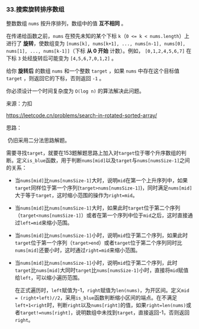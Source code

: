 ### 33.搜索旋转排序数组

整数数组 `nums` 按升序排列，数组中的值 **互不相同** 。

在传递给函数之前，`nums` 在预先未知的某个下标 `k`（`0 <= k < nums.length`）上进行了 **旋转**，使数组变为 `[nums[k], nums[k+1], ..., nums[n-1], nums[0], nums[1], ..., nums[k-1]]`（下标 **从 0 开始** 计数）。例如， `[0,1,2,4,5,6,7]` 在下标 `3` 处经旋转后可能变为 `[4,5,6,7,0,1,2]` 。

给你 **旋转后** 的数组 `nums` 和一个整数 `target` ，如果 `nums` 中存在这个目标值 `target` ，则返回它的下标，否则返回 `-1` 。

你必须设计一个时间复杂度为 `O(log n)` 的算法解决此问题。

来源：力扣

https://leetcode.cn/problems/search-in-rotated-sorted-array/



思路：

​		仍旧采用二分法思路解题。

​		需要寻找`target`，就要在153题解题思路上加入对`target`位于哪个升序数组的判断。定义`is_blue`函数，用于判断`nums[mid]`以及`target`与`nums[numsSize-1]`之间的关系：

- 当`nums[mid]`比`nums[numsSize-1]`大时，说明`mid`在第一个上升序列中，如果`target`同样位于第一个序列(`target>nums[numsSize-1]`)，同时满足`nums[mid]`大于等于`target`，这时缩小范围的操作为`right=mid`。

- 当`nums[mid]`比`nums[numsSize-1]`大时，如果此时`target`位于第二个序列（`target<nums[numsSize-1]`）或者在第一个序列中位于`mid`之后，这时直接通过`left=mid`来缩小范围。

- 当`nums[mid]`比`nums[numsSize-1]`小时，说明`mid`位于第二个序列，如果此时`target`位于第一个序列（`target>end`）或者`target`位于第二个序列同时比`nums[mid]`还要小时，这时通过`right=mid`来缩小范围。

- 当`nums[mid]`比`nums[numsSize-1]`小时，说明`mid`位于第二个序列，此时`target`比`nums[mid]`大同时`target`比`nums[numsSize-1]`小时，直接将`mid`赋值给`left`，可以缩小遍历范围。

  在正式遍历时，`left`赋值为-1，`right`赋值为`len(nums)`，为开区间。定义`mid = (right+left)//2`，采用`is_blue`函数判断缩小区间的端点。在不满足`left+1<right`时，判断`right`以及`nums[right]`的值，如果`right=len(nums)`或者`target!=nums[right]`，说明数组中未找到`target`，直接返回-1，否则返回`right`。

  

  

​		